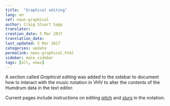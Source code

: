 ```yaml
---
title:  "Graphical editing"
lang: en
ref: news-graphical
author: Craig Stuart Sapp
translator: 
creation_date: 5 Mar 2017
translation_date: 
last_updated: 5 Mar 2017
categories: update
permalink: news-graphical.html
sidebar: main_sidebar
tags: [all, news]
---
```


A section called *Graphical editing* was added to the sidebar to document
how to interact with the music notation in VHV to alter the contents
of the Humdrum data in the text editor.

Current pages include instructions on editing [pitch](/graphic/pitch) and
[slurs](/graphic/slurs) in the notation.


